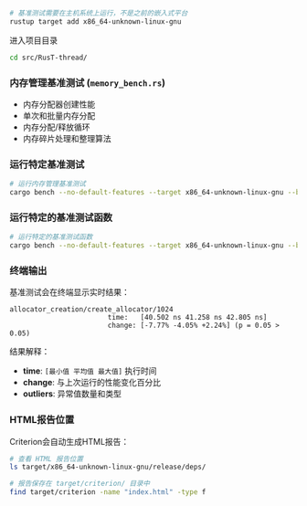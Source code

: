 ```bash
# 基准测试需要在主机系统上运行，不是之前的嵌入式平台
rustup target add x86_64-unknown-linux-gnu

```

进入项目目录
```bash
cd src/RusT-thread/
```

### 内存管理基准测试 (`memory_bench.rs`)
- 内存分配器创建性能
- 单次和批量内存分配
- 内存分配/释放循环
- 内存碎片处理和整理算法

### 运行特定基准测试
```bash
# 运行内存管理基准测试
cargo bench --no-default-features --target x86_64-unknown-linux-gnu --bench memory_bench

```

### 运行特定的基准测试函数
```bash
# 运行特定的基准测试函数
cargo bench --no-default-features --target x86_64-unknown-linux-gnu --bench memory_bench -- single_allocation

```

### 终端输出
基准测试会在终端显示实时结果：
```
allocator_creation/create_allocator/1024
                        time:   [40.502 ns 41.258 ns 42.805 ns]
                        change: [-7.77% -4.05% +2.24%] (p = 0.05 > 0.05)
```

结果解释：
- **time**: `[最小值 平均值 最大值]` 执行时间
- **change**: 与上次运行的性能变化百分比
- **outliers**: 异常值数量和类型

### HTML报告位置
Criterion会自动生成HTML报告：

```bash
# 查看 HTML 报告位置
ls target/x86_64-unknown-linux-gnu/release/deps/

# 报告保存在 target/criterion/ 目录中
find target/criterion -name "index.html" -type f
```